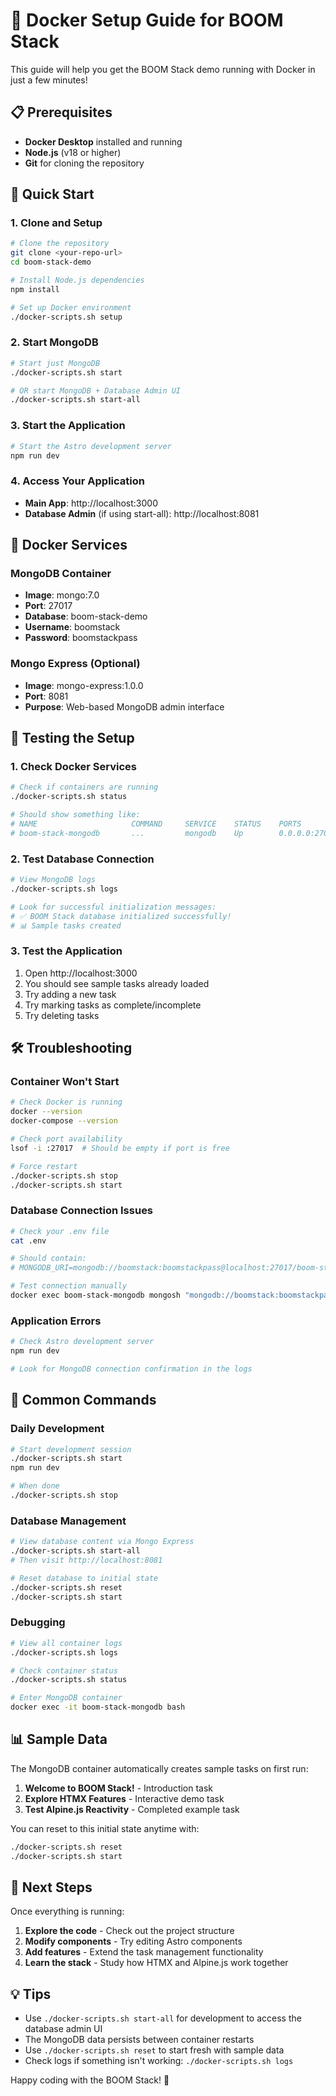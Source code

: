# 🐳 Docker Setup Guide for BOOM Stack

This guide will help you get the BOOM Stack demo running with Docker in just a few minutes!

## 📋 Prerequisites

- **Docker Desktop** installed and running
- **Node.js** (v18 or higher)
- **Git** for cloning the repository

## 🚀 Quick Start

### 1. Clone and Setup

```bash
# Clone the repository
git clone <your-repo-url>
cd boom-stack-demo

# Install Node.js dependencies
npm install

# Set up Docker environment
./docker-scripts.sh setup
```

### 2. Start MongoDB

```bash
# Start just MongoDB
./docker-scripts.sh start

# OR start MongoDB + Database Admin UI
./docker-scripts.sh start-all
```

### 3. Start the Application

```bash
# Start the Astro development server
npm run dev
```

### 4. Access Your Application

- **Main App**: http://localhost:3000
- **Database Admin** (if using start-all): http://localhost:8081

## 🔧 Docker Services

### MongoDB Container

- **Image**: mongo:7.0
- **Port**: 27017
- **Database**: boom-stack-demo
- **Username**: boomstack
- **Password**: boomstackpass

### Mongo Express (Optional)

- **Image**: mongo-express:1.0.0
- **Port**: 8081
- **Purpose**: Web-based MongoDB admin interface

## 📱 Testing the Setup

### 1. Check Docker Services

```bash
# Check if containers are running
./docker-scripts.sh status

# Should show something like:
# NAME                     COMMAND     SERVICE    STATUS    PORTS
# boom-stack-mongodb       ...         mongodb    Up        0.0.0.0:27017->27017/tcp
```

### 2. Test Database Connection

```bash
# View MongoDB logs
./docker-scripts.sh logs

# Look for successful initialization messages:
# ✅ BOOM Stack database initialized successfully!
# 📊 Sample tasks created
```

### 3. Test the Application

1. Open http://localhost:3000
2. You should see sample tasks already loaded
3. Try adding a new task
4. Try marking tasks as complete/incomplete
5. Try deleting tasks

## 🛠️ Troubleshooting

### Container Won't Start

```bash
# Check Docker is running
docker --version
docker-compose --version

# Check port availability
lsof -i :27017  # Should be empty if port is free

# Force restart
./docker-scripts.sh stop
./docker-scripts.sh start
```

### Database Connection Issues

```bash
# Check your .env file
cat .env

# Should contain:
# MONGODB_URI=mongodb://boomstack:boomstackpass@localhost:27017/boom-stack-demo?authSource=boom-stack-demo

# Test connection manually
docker exec boom-stack-mongodb mongosh "mongodb://boomstack:boomstackpass@localhost:27017/boom-stack-demo?authSource=boom-stack-demo"
```

### Application Errors

```bash
# Check Astro development server
npm run dev

# Look for MongoDB connection confirmation in the logs
```

## 🔄 Common Commands

### Daily Development

```bash
# Start development session
./docker-scripts.sh start
npm run dev

# When done
./docker-scripts.sh stop
```

### Database Management

```bash
# View database content via Mongo Express
./docker-scripts.sh start-all
# Then visit http://localhost:8081

# Reset database to initial state
./docker-scripts.sh reset
./docker-scripts.sh start
```

### Debugging

```bash
# View all container logs
./docker-scripts.sh logs

# Check container status
./docker-scripts.sh status

# Enter MongoDB container
docker exec -it boom-stack-mongodb bash
```

## 📊 Sample Data

The MongoDB container automatically creates sample tasks on first run:

1. **Welcome to BOOM Stack!** - Introduction task
2. **Explore HTMX Features** - Interactive demo task
3. **Test Alpine.js Reactivity** - Completed example task

You can reset to this initial state anytime with:

```bash
./docker-scripts.sh reset
./docker-scripts.sh start
```

## 🚀 Next Steps

Once everything is running:

1. **Explore the code** - Check out the project structure
2. **Modify components** - Try editing Astro components
3. **Add features** - Extend the task management functionality
4. **Learn the stack** - Study how HTMX and Alpine.js work together

## 💡 Tips

- Use `./docker-scripts.sh start-all` for development to access the database admin UI
- The MongoDB data persists between container restarts
- Use `./docker-scripts.sh reset` to start fresh with sample data
- Check logs if something isn't working: `./docker-scripts.sh logs`

Happy coding with the BOOM Stack! 🎉
